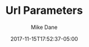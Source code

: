 ---
date: 2017-11-15T17:52:37-05:00
title: "Url Parameters"
seo_title: "Url Parameters | PHP | Giraffe Academy"
subheader:
     greeting: PHP - Programming Language
     description: This course covers the basics of programming in PHP. Work your way through the videos and we'll teach you everything you need to know to start your programming journey!
description: This tutorial covers url parameters in PHP.
author: Mike Dane
image: url-parameters.png
video: afhePzFcwdE
url: /web-development/php/url-parameters/
weight: 13
---